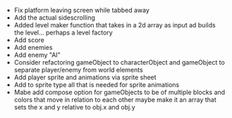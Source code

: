 - Fix platform leaving screen while tabbed away
- Add the actual sidescrolling
- Added level maker function that takes in a 2d array as input ad builds the level... perhaps a level factory
- Add score
- Add enemies
- Add enemy "AI"
- Consider refactoring gameObject to characterObject and gameObject to separate player/enemy from world elements
- Add player sprite and animations via sprite sheet
- Add to sprite type all that is needed for sprite animations
- Mabe add compose option for gameObjects to be of multiple blocks and colors that move in relation to each other maybe make it an array that sets the x and y relative to obj.x and obj.y 